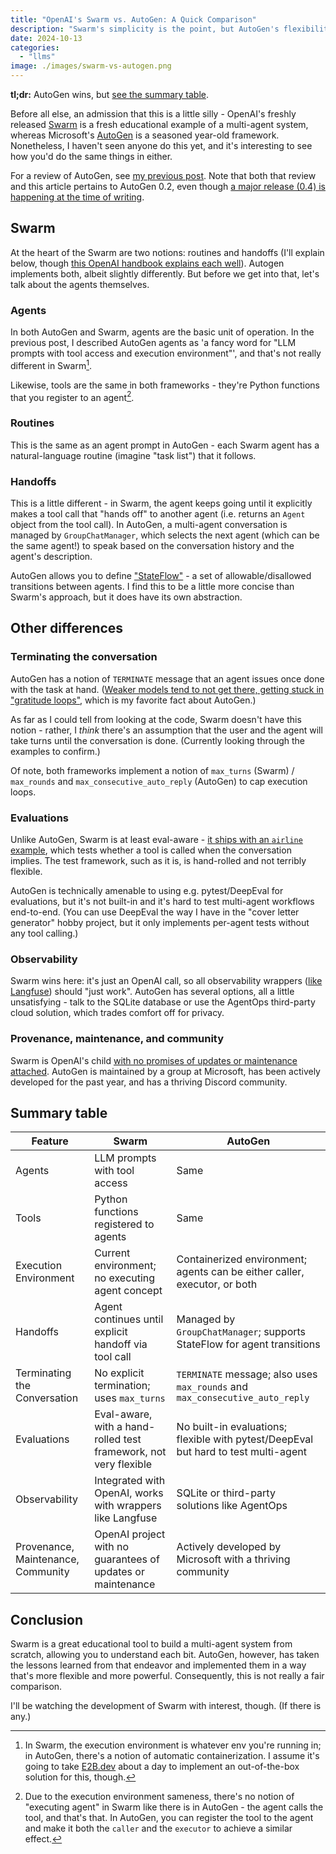 ```yaml
---
title: "OpenAI's Swarm vs. AutoGen: A Quick Comparison"
description: "Swarm's simplicity is the point, but AutoGen's flexibility is the draw."
date: 2024-10-13
categories:
  - "llms"
image: ./images/swarm-vs-autogen.png
---
```


**tl;dr:** AutoGen wins, but [see the summary table](#summary-table).

Before all else, an admission that this is a little silly - OpenAI's freshly released [Swarm](https://github.com/openai/swarm) is a fresh educational example of a multi-agent system, whereas Microsoft's [AutoGen](https://github.com/microsoft/autogen) is a seasoned year-old framework. Nonetheless, I haven't seen anyone do this yet, and it's interesting to see how you'd do the same things in either.

For a review of AutoGen, see [my previous post](../multi-agent-chats-as-the-step-beyond-chatgpt). Note that both that review and this article pertains to AutoGen 0.2, even though [a major release (0.4) is happening at the time of writing](https://microsoft.github.io/autogen/0.2/blog/2024/10/02/new-autogen-architecture-preview).

## Swarm

At the heart of the Swarm are two notions: routines and handoffs (I'll explain below, though [this OpenAI handbook explains each well](https://cookbook.openai.com/examples/orchestrating_agents)). Autogen implements both, albeit slightly differently. But before we get into that, let's talk about the agents themselves.

### Agents

In both AutoGen and Swarm, agents are the basic unit of operation. In the previous post, I described AutoGen agents as 'a fancy word for "LLM prompts with tool access and execution environment"', and that's not really different in Swarm[^1].

Likewise, tools are the same in both frameworks - they're Python functions that you register to an agent[^2]. 

[^1]: In Swarm, the execution environment is whatever env you're running in; in AutoGen, there's a notion of automatic containerization. I assume it's going to take [E2B.dev](https://e2b.dev/) about a day to implement an out-of-the-box solution for this, though.
[^2]: Due to the execution environment sameness, there's no notion of "executing agent" in Swarm like there is in AutoGen - the agent calls the tool, and that's that. In AutoGen, you can register the tool to the agent and make it both the `caller` and the `executor` to achieve a similar effect.

### Routines

This is the same as an agent prompt in AutoGen - each Swarm agent has a natural-language routine (imagine "task list") that it follows.

### Handoffs

This is a little different - in Swarm, the agent keeps going until it explicitly makes a tool call that "hands off" to another agent (i.e. returns an `Agent` object from the tool call).  In AutoGen, a multi-agent conversation is managed by `GroupChatManager`, which selects the next agent (which can be the same agent!) to speak based on the conversation history and the agent's description.

AutoGen allows you to define ["StateFlow"](https://microsoft.github.io/autogen/0.2/blog/2024/02/29/StateFlow/) - a set of allowable/disallowed transitions between agents. I find this to be a little more concise than Swarm's approach, but it does have its own abstraction.

## Other differences

### Terminating the conversation

AutoGen has a notion of `TERMINATE` message that an agent issues once done with the task at hand. ([Weaker models tend to not get there, getting stuck in "gratitude loops"](https://microsoft.github.io/autogen/0.2/docs/FAQ/#agents-keep-thanking-each-other-when-using-gpt-35-turbo), which is my favorite fact about AutoGen.)

As far as I could tell from looking at the code, Swarm doesn't have this notion - rather, I _think_ there's an assumption that the user and the agent will take turns until the conversation is done. (Currently looking through the examples to confirm.)

Of note, both frameworks implement a notion of `max_turns` (Swarm) / `max_rounds` and `max_consecutive_auto_reply` (AutoGen) to cap execution loops.

### Evaluations

Unlike AutoGen, Swarm is at least eval-aware - [it ships with an `airline` example](https://github.com/openai/swarm/tree/main/examples/airline#evaluations), which tests whether a tool is called when the conversation implies. The test framework, such as it is, is hand-rolled and not terribly flexible.

AutoGen is technically amenable to using e.g. pytest/DeepEval for evaluations, but it's not built-in and it's hard to test multi-agent workflows end-to-end. (You can use DeepEval the way I have in the "cover letter generator" hobby project, but it only implements per-agent tests without any tool calling.)

### Observability

Swarm wins here: it's just an OpenAI call, so all observability wrappers ([like Langfuse](../langfuse-prompt-workflow)) should "just work". AutoGen has several options, all a little unsatisfying - talk to the SQLite database or use the AgentOps third-party cloud solution, which trades comfort off for privacy.

### Provenance, maintenance, and community

Swarm is OpenAI's child [with no promises of updates or maintenance attached](https://twitter.com/shyamalanadkat/status/1844934179013919085). AutoGen is maintained by a group at Microsoft, has been actively developed for the past year, and has a thriving Discord community.

## Summary table

| Feature                         | Swarm                                                                                       | AutoGen                                                                             |
|---------------------------------|---------------------------------------------------------------------------------------------|-------------------------------------------------------------------------------------|
| Agents                          | LLM prompts with tool access                                                                | Same                                                                                |
| Tools                           | Python functions registered to agents                                                       | Same                                                                                |
| Execution Environment           | Current environment; no executing agent concept                                             | Containerized environment; agents can be either caller, executor, or both           |
| Handoffs                        | Agent continues until explicit handoff via tool call                                        | Managed by `GroupChatManager`; supports StateFlow for agent transitions             |
| Terminating the Conversation    | No explicit termination; uses `max_turns`                                                   | `TERMINATE` message; also uses `max_rounds` and `max_consecutive_auto_reply`        |
| Evaluations                     | Eval-aware, with a hand-rolled test framework, not very flexible                            | No built-in evaluations; flexible with pytest/DeepEval but hard to test multi-agent |
| Observability                   | Integrated with OpenAI, works with wrappers like Langfuse                                   | SQLite or third-party solutions like AgentOps                                       |
| Provenance, Maintenance, Community | OpenAI project with no guarantees of updates or maintenance                              | Actively developed by Microsoft with a thriving community                           |

## Conclusion

Swarm is a great educational tool to build a multi-agent system from scratch, allowing you to understand each bit. AutoGen, however, has taken the lessons learned from that endeavor and implemented them in a way that's more flexible and more powerful. Consequently, this is not really a fair comparison.

I'll be watching the development of Swarm with interest, though. (If there is any.)
